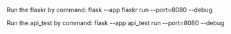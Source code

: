 Run the flaskr by command:
flask --app flaskr run --port=8080 --debug


Run the api_test by command:
flask --app api_test run --port=8080 --debug
